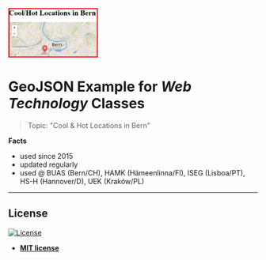 
<!-- adapted from: https://gist.github.com/fvcproductions/1bfc2d4aecb01a834b46 -->

<img src="./img/bern-maps-logo.jpg" height="100px" title="Cool&Hot Locations in Bern" alt="Cool&Hot Locations in Bern">

# GeoJSON Example for ***Web Technology*** Classes

> Topic: "Cool & Hot Locations in Bern"

**Facts**

- used since 2015
- updated regularly
- used @ BUAS (Bern/CH), HAMK (Hämeenlinna/FI), ISEG (Lisboa/PT), HS-H (Hannover/D), UEK (Kraków/PL)

---

## License

[![License](http://img.shields.io/:license-mit-blue.svg?style=flat-square)](http://badges.mit-license.org)

- **[MIT license](http://opensource.org/licenses/mit-license.php)**
